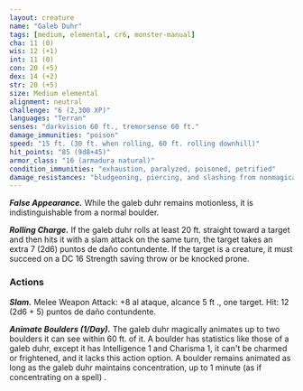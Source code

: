 ```yaml
---
layout: creature
name: "Galeb Duhr"
tags: [medium, elemental, cr6, monster-manual]
cha: 11 (0)
wis: 12 (+1)
int: 11 (0)
con: 20 (+5)
dex: 14 (+2)
str: 20 (+5)
size: Medium elemental
alignment: neutral
challenge: "6 (2,300 XP)"
languages: "Terran"
senses: "darkvision 60 ft., tremorsense 60 ft."
damage_immunities: "poison"
speed: "15 ft. (30 ft. when rolling, 60 ft. rolling downhill)"
hit_points: "85 (9d8+45)"
armor_class: "16 (armadura natural)"
condition_immunities: "exhaustion, paralyzed, poisoned, petrified"
damage_resistances: "bludgeoning, piercing, and slashing from nonmagical weapons"
---
```


***False Appearance.*** While the galeb duhr remains motionless, it is indistinguishable from a normal boulder.

***Rolling Charge.*** If the galeb duhr rolls at least 20 ft. straight toward a target and then hits it with a slam attack on the same turn, the target takes an extra 7 (2d6) puntos de daño contundente. If the target is a creature, it must succeed on a DC 16 Strength saving throw or be knocked prone.

### Actions

***Slam.*** Melee Weapon Attack: +8 al ataque, alcance 5 ft ., one target. Hit: 12 (2d6 + 5) puntos de daño contundente.

***Animate Boulders (1/Day).*** The galeb duhr magically animates up to two boulders it can see within 60 ft. of it. A boulder has statistics like those of a galeb duhr, except it has Intelligence 1 and Charisma 1, it can't be charmed or frightened, and it lacks this action option. A boulder remains animated as long as the galeb duhr maintains concentration, up to 1 minute (as if concentrating on a spell) .